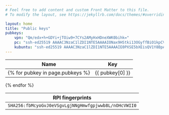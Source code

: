 ```yaml
---
# Feel free to add content and custom Front Matter to this file.
# To modify the layout, see https://jekyllrb.com/docs/themes/#overriding-theme-defaults

layout: home
title: "Public keys"
pubkeys:
    vpn: "Qm/edx+h+GDYi+jTOiw9+7CYs2AMyHxHDneXWK0bihk="
    pc: "ssh-ed25519 AAAAC3NzaC1lZDI1NTE5AAAAIONax9HStki13OGyffBiO1kpCVInERwnjU95Og1V5d8K"
    kubuntu: "ssh-ed25519 AAAAC3NzaC1lZDI1NTE5AAAAIE0PXSE5bXEisQV1Y8BpApZwes/wF0sWOutOLtk4ZzDO"
---
```


| Name | Key |
|------|-----|
{% for pubkey in page.pubkeys %}| {{ pubkey[0] }} | `{{ pubkey[1] }}` |
{% endfor %}

|RPI fingerprints|
|----------------|
|`SHA256:fbMcyoGvJ0eVSgvLgjNNgHmwfgpjwwb8L/nOHcVWII0`|
